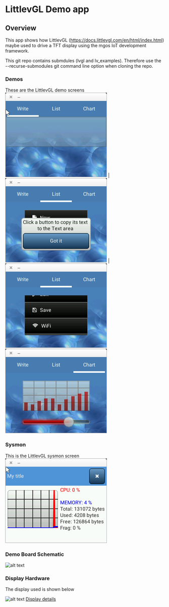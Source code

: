# LittlevGL Demo app

## Overview

This app shows how LittlevGL (https://docs.littlevgl.com/en/html/index.html) maybe used to drive a TFT display using the mgos IoT development framework.

This git repo contains submdules (lvgl and lv_examples). Therefore use the --recurse-submodules git command line option when cloning the repo. 

### Demos
These are the LittlevGL demo screens  
![alt text](demo1.png) | ![alt text](demo2.png) | ![alt text](demo3.png) ![alt text](demo4.png) 

### Sysmon
This is the LittlevGL sysmon screen  
![alt text](sysmon.png)

### Demo Board Schematic
![alt text](schematic.svg "Schematic")

### Display Hardware
The display used is shown below

![alt text](MSP2807-008.jpg "MSP2807 Display")
[Display details](http://www.lcdwiki.com/2.8inch_SPI_Module_ILI9341_SKU:MSP2807)
